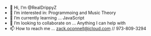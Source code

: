 - 👋 Hi, I’m @RealDrippyZ
- 👀 I’m interested in: Programmoing and Music Theory
- 🌱 I’m currently learning ... JavaScript
- 💞️ I’m looking to collaborate on ... Anything I can help with
- 📫 How to reach me ... zack.oconnell@icloud.com // 973-809-3294

<!---
RealDrippyZ/RealDrippyZ is a ✨ special ✨ repository because its `README.md` (this file) appears on your GitHub profile.
You can click the Preview link to take a look at your changes.
--->
